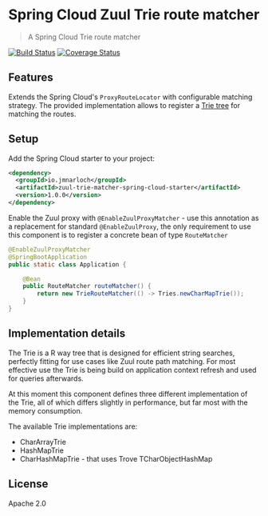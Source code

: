 # Spring Cloud Zuul Trie route matcher

> A Spring Cloud Trie route matcher

[![Build Status](https://travis-ci.org/jmnarloch/zuul-trie-matcher-spring-cloud-starter.svg?branch=master)](https://travis-ci.org/jmnarloch/zuul-trie-matcher-spring-cloud-starter)
[![Coverage Status](https://coveralls.io/repos/jmnarloch/zuul-trie-matcher-spring-cloud-starter/badge.svg?branch=master&service=github)](https://coveralls.io/github/jmnarloch/zuul-trie-matcher-spring-cloud-starter?branch=master)

## Features

Extends the Spring Cloud's `ProxyRouteLocator` with configurable matching strategy. The provided implementation allows
to register a [Trie tree](https://en.wikipedia.org/wiki/Trie) for matching the routes.

## Setup

Add the Spring Cloud starter to your project:

```xml
<dependency>
  <groupId>io.jmnarloch</groupId>
  <artifactId>zuul-trie-matcher-spring-cloud-starter</artifactId>
  <version>1.0.0</version>
</dependency>
```

Enable the Zuul proxy with `@EnableZuulProxyMatcher` - use this annotation as a replacement for standard `@EnableZuulProxy`,
the only requirement to use this component is to register a concrete bean of type `RouteMatcher`

```java
@EnableZuulProxyMatcher
@SpringBootApplication
public static class Application {

    @Bean
    public RouteMatcher routeMatcher() {
        return new TrieRouteMatcher(() -> Tries.newCharMapTrie());
    }
}
```

## Implementation details

The Trie is a R way tree that is designed for efficient string searches, perfectly fitting for use cases like Zuul
route path matching. For most effective use the Trie is being build on application context refresh and used for
queries afterwards.

At this moment this component defines three different implementation of the Trie, all of which differs slightly
in performance, but far most with the memory consumption.

The available Trie implementations are:

* CharArrayTrie
* HashMapTrie
* CharHashMapTrie - that uses Trove TCharObjectHashMap

## License

Apache 2.0